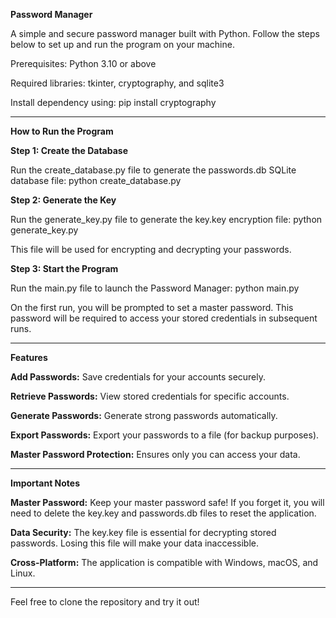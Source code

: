 **Password Manager**

A simple and secure password manager built with Python. Follow the steps below to set up and run the program on your machine.

Prerequisites: Python 3.10 or above

Required libraries: tkinter, cryptography, and sqlite3

Install dependency using: pip install cryptography

---

**How to Run the Program**

**Step 1: Create the Database**

Run the create_database.py file to generate the passwords.db SQLite database file:
python create_database.py


**Step 2: Generate the Key**

Run the generate_key.py file to generate the key.key encryption file:
python generate_key.py


This file will be used for encrypting and decrypting your passwords.

**Step 3: Start the Program**

Run the main.py file to launch the Password Manager:
python main.py


On the first run, you will be prompted to set a master password. This password will be required to access your stored credentials in subsequent runs.

---

**Features**

**Add Passwords:** Save credentials for your accounts securely.

**Retrieve Passwords:** View stored credentials for specific accounts.

**Generate Passwords:** Generate strong passwords automatically.

**Export Passwords:** Export your passwords to a file (for backup purposes).

**Master Password Protection:** Ensures only you can access your data.

---

**Important Notes**

**Master Password:** Keep your master password safe! If you forget it, you will need to delete the key.key and passwords.db files to reset the application.

**Data Security:** The key.key file is essential for decrypting stored passwords. Losing this file will make your data inaccessible.

**Cross-Platform:** The application is compatible with Windows, macOS, and Linux.

---

Feel free to clone the repository and try it out!
